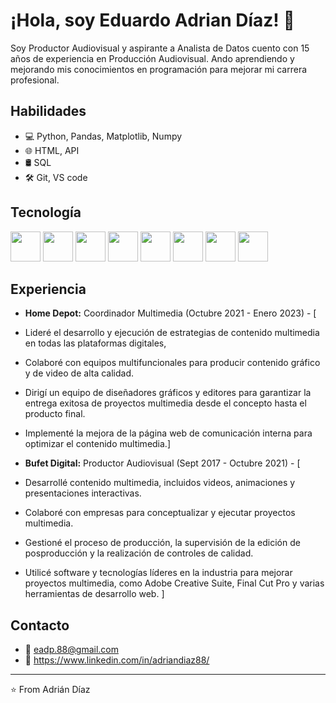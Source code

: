 # ¡Hola, soy Eduardo Adrian Díaz! 👋

Soy Productor Audiovisual y aspirante a Analista de Datos cuento con 15 años de experiencia en Producción Audiovisual. Ando aprendiendo y mejorando mis conocimientos en programación para mejorar mi carrera profesional.

## Habilidades

* 💻  Python, Pandas, Matplotlib, Numpy
* 🌐  HTML, API
* 🛢️  SQL
* 🛠️  Git, VS code

## Tecnología

 <img src="./icons/Anaconda-Dark.svg" width="48"> 
 <img src="./icons/Discord.svg" width="48">   
 <img src="./icons/Github-Dark.svg" width="48"> 
 <img src="./icons/MySQL-Dark.svg" width="48">  
 <img src="./icons/Powershell-Dark.svg" width="48">
 <img src="./icons/VisualStudio-Dark.svg" width="48">
 <img src="./icons/VSCode-Dark.svg" width="48">  
 <img src="./icons/Python-Dark.svg" width="48"> 
 
## Experiencia

* **Home Depot:** Coordinador Multimedia (Octubre 2021 - Enero 2023) - [
* Lideré el desarrollo y ejecución de estrategias de contenido multimedia en todas las plataformas digitales,
* Colaboré con equipos multifuncionales para producir contenido
  gráfico y de video de alta calidad.
* Dirigí un equipo de diseñadores gráficos y editores para
  garantizar la entrega exitosa de proyectos multimedia desde el
  concepto hasta el producto final.
* Implementé la mejora de la página web de comunicación interna
  para optimizar el contenido multimedia.]

* **Bufet Digital:** Productor Audiovisual (Sept 2017 - Octubre 2021) - [
*  Desarrollé contenido multimedia, incluidos videos, animaciones y
presentaciones interactivas.
*  Colaboré con empresas para conceptualizar y ejecutar proyectos
multimedia.
*  Gestioné el proceso de producción, la supervisión de la edición de
posproducción y la realización de controles de calidad. 
*  Utilicé software y tecnologías líderes en la industria para mejorar
proyectos multimedia, como Adobe Creative Suite, Final Cut Pro
y varias herramientas de desarrollo web.
]

## Contacto

* 📧  eadp.88@gmail.com
* 💼  https://www.linkedin.com/in/adriandiaz88/


---
⭐️ From Adrián Díaz
